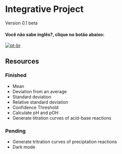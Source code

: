 # Integrative Project
Version 0.1 beta

<!--multilanguage v0 en:README.md pt-br:README-BR.md-->
#### Você não sabe inglês?, clique no botão abaixo:
[![pt-br](https://img.shields.io/badge/lang-ptbr-green)](https://github.com/JoaoM199/integrative-project/blob/master/README-BR.md)

## Resources
### Finished
* Mean
* Deviation from an average
* Standard deviation
* Relative standard deviation
* Confidence Threshold
* Calculate pH and pOH
* Generate titration curves of acid-base reactions

### Pending
* Generate tritration curves of preciptation reactions
* Dark mode
